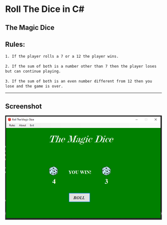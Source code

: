 <!--read me --->
# Roll The Dice in C#
## The Magic Dice

## Rules:
<!--Rules -->

    1. If the player rolls a 7 or a 12 the player wins.

    2. If the sum of both is a number other than 7 then the player loses but can continue playing.

    3. If the sum of both is an even number different from 12 then you lose and the game is over.
---
## Screenshot
![](./docs/screenshot.PNG "image")

